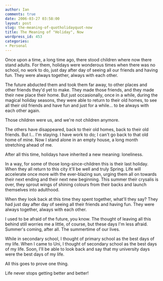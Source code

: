 ```yaml
---
author: Ian
comments: true
date: 2006-03-27 03:58:00
layout: post
slug: the-meaning-of-quotholidayquot-now
title: The Meaning of "Holiday", Now
wordpress_id: 453
categories:
- Personal
---
```


Once upon a time, a long time ago, there stood children where now there stand adults.  For them, holidays were wonderous times when there was no school, no work to do, just day after day of seeing all our friends and having fun.  They were always together, always with each other.  

The future abducted them and took them far away, to other places and other friends they'd yet to make.  They made those friends, and they made their new place their home.  But just occasionally, once in a while, during the magical holiday seasons, they were able to return to their old homes, to see all their old friends and have fun and just for a while... to be always with each other again.  

Those children were us, and we're not children anymore.  

The others have disappeared, back to their old homes, back to their old friends.  But I...  I'm staying.  I have work to do; I can't go back to that old home of mine.  Now I stand alone in an empty house, a long month stretching ahead of me.  

After all this time, holidays have inherited a new meaning: loneliness.  

In a way, for some of those long-since-children this is their last holiday.  When they all return to this city it'll be well and truly Spring.  Life will accelerate once more with the ever-blazing sun, urging them all on towards their next ending and their next new beginning.  This summer their crysalis is over, they sprout wings of shining colours from their backs and launch themselves into adulthood.  

When they look back at this time they spent together, what'll they say?  They had just day after day of seeing all their friends and having fun.  They were always together, always with each other.  

I used to be afraid of the future, you know.  The thought of leaving all this behind still worries me a little, of course, but these days I'm less afraid.  Summer's coming, after all.  The summertime of our lives.  

While in secondary school, I thought of primary school as the best days of my life.  When I came to Uni, I thought of secondary school as the best days of my life.  Soon, I'll be able to look back and say that my university days were the best days of my life.  

All this goes to prove one thing.  

Life never stops getting better and better!
